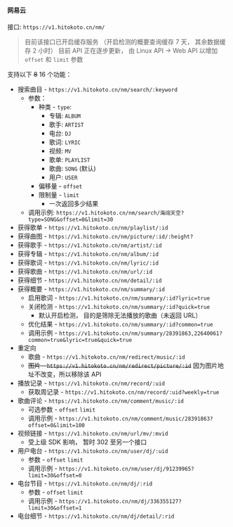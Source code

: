#### 网易云
接口: `https://v1.hitokoto.cn/nm/`  

> 目前该接口已开启缓存服务 （开启检测的概要查询缓存 7 天， 其余数据缓存 2 小时）
> 目前 API 正在逐步更新， 由 Linux API -> Web API 以增加 `offset` 和 `limit` 参数

支持以下 ~~8~~ 16 个功能：  
* 搜索曲目 - `https://v1.hitokoto.cn/nm/search/:keyword`
  * 参数：
    * 种类 - `type`:
      * 专辑: `ALBUM`
      * 歌手: `ARTIST`
      * 电台: `DJ`
      * 歌词: `LYRIC`
      * 视频: `MV`
      * 歌单: `PLAYLIST`
      * 歌曲: `SONG` (默认)
      * 用户: `USER`
    * 偏移量 - `offset`
    * 限制量 - `limit`
      * 一次返回多少结果
  * 调用示例: `https://v1.hitokoto.cn/nm/search/海阔天空?type=SONG&offset=0&limit=30`
* 获得歌单 - `https://v1.hitokoto.cn/nm/playlist/:id`  
* 获得曲图 - `https://v1.hitokoto.cn/nm/picture/:id/:height?`  
* 获得歌手 - `https://v1.hitokoto.cn/nm/artist/:id`  
* 获得专辑 - `https://v1.hitokoto.cn/nm/album/:id`  
* 获得歌词 - `https://v1.hitokoto.cn/nm/lyric/:id`  
* 获得歌曲 - `https://v1.hitokoto.cn/nm/url/:id`   
* 获得细节 - `https://v1.hitokoto.cn/nm/detail/:id`  
* 获得概要 - `https://v1.hitokoto.cn/nm/summary/:id`
  * 启用歌词 - `https://v1.hitokoto.cn/nm/summary/:id?lyric=true`
  * 关闭检测 - `https://v1.hitokoto.cn/nm/summary/:id?quick=true`
    * 默认开启检测， 目的是筛除无法播放的歌曲（未返回 URL）
  * 优化结果 - `https://v1.hitokoto.cn/nm/summary/:id?common=true`
  * 调用示例 -  `https://v1.hitokoto.cn/nm/summary/28391863,22640061?common=true&lyric=true&quick=true`
* 重定向
  * 歌曲 - `https://v1.hitokoto.cn/nm/redirect/music/:id`
  * ~~图片 - `https://v1.hitokoto.cn/nm/redirect/picture/:id`~~ 因为图片地址不改变，所以移除该 API
* 播放记录 - `https://v1.hitokoto.cn/nm/record/:uid`
  * 获取周记录 - `https://v1.hitokoto.cn/nm/record/:uid?weekly=true`
* 歌曲评论 - `https://v1.hitokoto.cn/nm/comment/music/:id`
  * 可选参数 -  `offset` `limit`
  * 调用示例 - `https://v1.hitokoto.cn/nm/comment/music/28391863?offset=0&limit=100`
* 视频链接 - `https://v1.hitokoto.cn/nm/url/mv/:mvid`
  * 受上级 SDK 影响， 暂时 302 至另一个接口
* 用户电台 - `https://v1.hitokoto.cn/nm/user/dj/:uid`
  * 参数 - `offset` `limit`
  * 调用示例 - `https://v1.hitokoto.cn/nm/user/dj/91239965?limit=30&offset=0`
* 电台节目 - `https://v1.hitokoto.cn/nm/dj/:rid`
  * 参数 - `offset` `limit`
  * 调用示例 - `https://v1.hitokoto.cn/nm/dj/336355127?limit=30&offset=1`
* 电台细节 - `https://v1.hitokoto.cn/nm/dj/detail/:rid`
